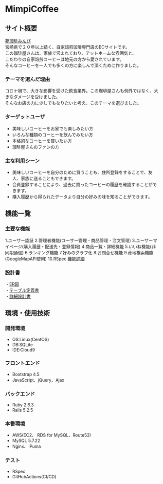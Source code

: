 # MimpiCoffee

## サイト概要
[夢珈琲みんぴ](https://mimpi.shop)<br>
宮崎県で２０年以上続く、自家焙煎珈琲専門店のECサイトです。<br>
この珈琲屋さんは、家族で営まれており、アットホームな雰囲気と、<br>
こだわりの自家焙煎コーヒーは地元の方から愛されています。<br>
そんなコーヒーを一人でも多くの方に楽しんで頂くために作りました。

### テーマを選んだ理由
コロナ禍で、大きな影響を受けた飲食業界。この珈琲屋さんも例外ではなく、大きなダメージを受けました。<br>
そんなお店の力に少しでもなりたいと考え、このテーマを選びました。

### ターゲットユーザ
- 美味しいコーヒーをお家でも楽しみたい方
- いろんな種類のコーヒーを飲んでみたい方
- 本格的なコーヒーを買いたい方
- 珈琲屋さんのファンの方

### 主な利用シーン
- 美味しいコーヒーを自分のために買うことも、住所登録をすることで、友人、家族に送ることもできます。
- 会員登録することにより、過去に買ったコーヒーの履歴を確認することができます。
- 購入履歴から得られたデータより自分の好みの味を知ることができます。

## 機能一覧

### 主要な機能
 1.ユーザー認証
 2.管理者機能(ユーザー管理・商品管理・注文管理)
 3.ユーザーマイページ(購入履歴・配送先・登録情報)
 4.商品一覧・詳細機能
 5.いいね機能(非同期通信)
 6.ランキング機能
 7.好みのグラフ化
 8.お問合せ機能
 9.産地検索機能(GoogleMapAPI使用)
 10.RSpec
 [機能詳細](https://docs.google.com/spreadsheets/d/1MsZHteQ1m3APSkF2Fw6SFmiIpsnbwX7TT-gfkwR2mKM/edit#gid=0)

### 設計書
・[ER図](https://drive.google.com/file/d/1I-IrL59sUQhD4FQHPjH2gTNft5ktt1wa/view?usp=sharing)
<br>
・[テーブル定義書](https://docs.google.com/spreadsheets/d/1pejckANbwZZGfgga_1cYTebJdFUQUvgd1xTOD9PQEcs/edit?usp=sharing)
<br>
・[詳細設計書](https://drive.google.com/file/d/1d1iHwrQb43sJXII_D6hCGHzmM_PNdMO5/view?usp=sharing)

## 環境・使用技術
### 開発環境
- OS:Linux(CentOS)
- DB:SQLite
- IDE:Cloud9

### フロントエンド
- Bootstrap 4.5
- JavaScript、jQuery、Ajax

### バックエンド
- Ruby 2.6.3
- Rails 5.2.5

### 本番環境
- AWS(EC2、 RDS for MySQL、Route53)
- MySQL 5.7.22
- Nginx、 Puma

### テスト
- RSpec
- GitHubActions(CI/CD)
